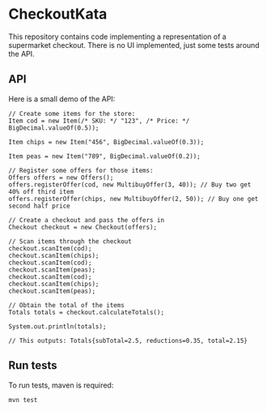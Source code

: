 # CheckoutKata

This repository contains code implementing a representation of a supermarket checkout. There is no UI implemented, just some tests around the API.

## API
Here is a small demo of the API:
```
// Create some items for the store:
Item cod = new Item(/* SKU: */ "123", /* Price: */ BigDecimal.valueOf(0.5));

Item chips = new Item("456", BigDecimal.valueOf(0.3));

Item peas = new Item("789", BigDecimal.valueOf(0.2));

// Register some offers for those items:
Offers offers = new Offers();
offers.registerOffer(cod, new MultibuyOffer(3, 40)); // Buy two get 40% off third item
offers.registerOffer(chips, new MultibuyOffer(2, 50)); // Buy one get second half price

// Create a checkout and pass the offers in
Checkout checkout = new Checkout(offers);

// Scan items through the checkout
checkout.scanItem(cod);
checkout.scanItem(chips);
checkout.scanItem(cod);
checkout.scanItem(peas);
checkout.scanItem(cod);
checkout.scanItem(chips);
checkout.scanItem(peas);

// Obtain the total of the items
Totals totals = checkout.calculateTotals();

System.out.println(totals);

// This outputs: Totals{subTotal=2.5, reductions=0.35, total=2.15}
```

## Run tests

To run tests, maven is required:
```
mvn test
```
